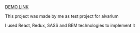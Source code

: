 [DEMO LINK](https://enjsadman.github.io/alvarium/)


This project was made by me as test project for alvarium

I used React, Redux, SASS and BEM technologies to implement it
